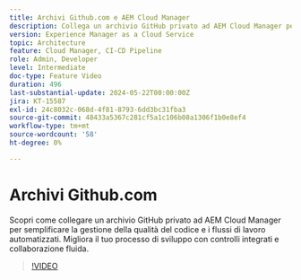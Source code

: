 ```yaml
---
title: Archivi Github.com e AEM Cloud Manager
description: Collega un archivio GitHub privato ad AEM Cloud Manager per semplificare i controlli di qualità del codice, automatizzare i flussi di lavoro e migliorare l’efficienza dello sviluppo.
version: Experience Manager as a Cloud Service
topic: Architecture
feature: Cloud Manager, CI-CD Pipeline
role: Admin, Developer
level: Intermediate
doc-type: Feature Video
duration: 496
last-substantial-update: 2024-05-22T00:00:00Z
jira: KT-15587
exl-id: 24c8032c-068d-4f81-8793-6dd3bc31fba3
source-git-commit: 48433a5367c281cf5a1c106b08a1306f1b0e8ef4
workflow-type: tm+mt
source-wordcount: '58'
ht-degree: 0%

---
```


# Archivi Github.com

Scopri come collegare un archivio GitHub privato ad AEM Cloud Manager per semplificare la gestione della qualità del codice e i flussi di lavoro automatizzati. Migliora il tuo processo di sviluppo con controlli integrati e collaborazione fluida.

>[!VIDEO](https://video.tv.adobe.com/v/3429302/?learn=on)
